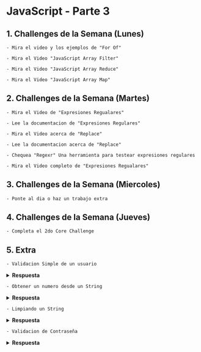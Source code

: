 # JavaScript - Parte 3

## 1. Challenges de la Semana (Lunes)

    - Mira el video y los ejemplos de "For Of"

    - Mira el Video "JavaScript Array Filter"

    - Mira el Video "JavaScript Array Reduce"

    - Mira el Video "JavaScript Array Map"

## 2. Challenges de la Semana (Martes)

    - Mira el Video de "Expresiones Regualares"

    - Lee la documentacion de "Expresiones Regulares"

    - Mira el Video acerca de "Replace"

    - Lee la documentacion acerca de "Replace"

    - Chequea "Regexr" Una herramienta para testear expresiones regulares

    - Mira el Video completo de "Expresiones Regualares"

## 3. Challenges de la Semana (Miercoles)

    - Ponte al dia o haz un trabajo extra

## 4. Challenges de la Semana (Jueves)

    - Completa el 2do Core Challenge

## 5. Extra

    - Validacion Simple de un usuario

<details><summary><strong>Respuesta</strong></summary>

```JavaScript

function validateUsr(username) {
  // Validando que sean letras minusculas, numeros o guion bajo. 
  // Minimo 4 Caracteres Maximo 16 Caracteres
  
  const ExpresionRegular = /^[a-z0-9_]{4,16}$/;
  return ExpresionRegular.test(username);

}

```

</details>

    - Obtener un numero desde un String

<details><summary><strong>Respuesta</strong></summary>

```JavaScript

function getNumberFromString(s) {
  //Se define la expresion regular elimine los caracteres que no son digitos del String
  return Number(s.replace(/\D/g, ''));
}

```

</details>

    - Limpiando un String

<details><summary><strong>Respuesta</strong></summary>

```JavaScript

function stringClean(s){
  // Regex Expression para eliminar los numeros de la cadena
  let pattern = /[^A-Za-z ~#$%()^&*@:;"'.,!?]/g;
  return s.replace(pattern,'')
}

```

</details>

    - Validacion de Contraseña

<details><summary><strong>Respuesta</strong></summary>

```JavaScript

const REGEXP = new RegExp("^(?=.*[a-z])(?=.*[A-Z])(?=.*[0-9])(?=.*[!@#\$%\^&\*])(?=.{6,})")";

```

</details>

